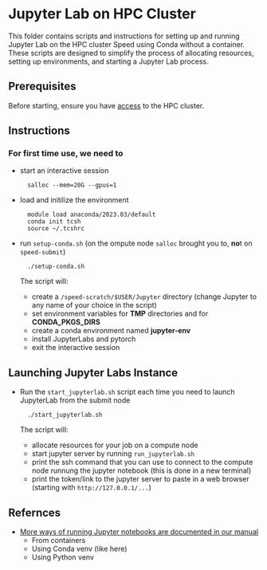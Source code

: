 <!-- TOC --><a name="README"></a>
# Jupyter Lab on HPC Cluster

This folder contains scripts and instructions for setting up and running Jupyter Lab on the HPC cluster Speed using Conda without a container. These scripts are designed to simplify the process of allocating resources, setting up environments, and starting a Jupyter Lab process.

<!-- TOC --><a name="Prerequisites"></a>
## Prerequisites

Before starting, ensure you have [access](https://nag-devops.github.io/speed-hpc/#requesting-access) to the HPC cluster.

<!-- TOC --><a name="Instructions"></a>
## Instructions

### For first time use, we need to

* start an interactive session

        salloc --mem=20G --gpus=1

* load and initilize the environment 

        module load anaconda/2023.03/default
        conda init tcsh
        source ~/.tcshrc

* run `setup-conda.sh` (on the ompute node `salloc` brought you to, **no**t on `speed-submit`)

        ./setup-conda.sh

    The script will:
    - create a `/speed-scratch/$USER/Jupyter` directory (change Jupyter to any name of your choice in the script)
    - set environment variables for **TMP** directories and for **CONDA_PKGS_DIRS** 
    - create a conda environment named **jupyter-env**
    - install JupyterLabs and pytorch
    - exit the interactive session

## Launching Jupyter Labs Instance

* Run the `start_jupyterlab.sh` script each time you need to launch JupyterLab from the submit node

        ./start_jupyterlab.sh

    The script will:
    - allocate resources for your job on a compute node
    - start jupyter server by running `run_jupyterlab.sh`
    - print the ssh command that you can use to connect to the compute node runnung the jupyter notebook (this is done in a new terminal)
    - print the token/link to the jupyter server to paste in a web browser (starting with `http://127.0.0.1/...`)

## Refernces

* [More ways of running Jupyter notebooks are documented in our manual](https://nag-devops.github.io/speed-hpc/#jupyter-notebooks)
  * From containers
  * Using Conda venv (like here)
  * Using Python venv

<!-- TOC end -->
